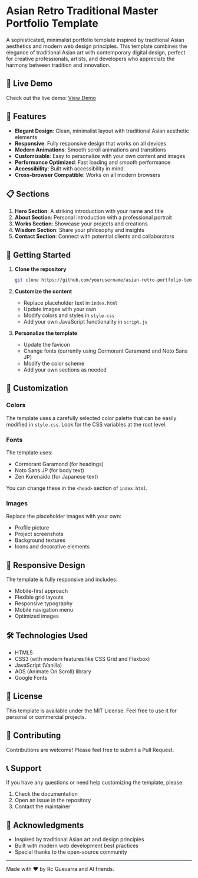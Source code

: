# Asian Retro Traditional Master Portfolio Template

A sophisticated, minimalist portfolio template inspired by traditional Asian aesthetics and modern web design principles. This template combines the elegance of traditional Asian art with contemporary digital design, perfect for creative professionals, artists, and developers who appreciate the harmony between tradition and innovation.

## 🎯 Live Demo

Check out the live demo: [View Demo](https://colaguevz.github.io/Sample-Portfolio--Asian-Retro--Traditional-Master-/)

## 🌟 Features

- **Elegant Design**: Clean, minimalist layout with traditional Asian aesthetic elements
- **Responsive**: Fully responsive design that works on all devices
- **Modern Animations**: Smooth scroll animations and transitions
- **Customizable**: Easy to personalize with your own content and images
- **Performance Optimized**: Fast loading and smooth performance
- **Accessibility**: Built with accessibility in mind
- **Cross-browser Compatible**: Works on all modern browsers

## 📋 Sections

1. **Hero Section**: A striking introduction with your name and title
2. **About Section**: Personal introduction with a professional portrait
3. **Works Section**: Showcase your projects and creations
4. **Wisdom Section**: Share your philosophy and insights
5. **Contact Section**: Connect with potential clients and collaborators

## 🚀 Getting Started

1. **Clone the repository**
   ```bash
   git clone https://github.com/yourusername/asian-retro-portfolio-template.git
   ```

2. **Customize the content**
   - Replace placeholder text in `index.html`
   - Update images with your own
   - Modify colors and styles in `style.css`
   - Add your own JavaScript functionality in `script.js`

3. **Personalize the template**
   - Update the favicon
   - Change fonts (currently using Cormorant Garamond and Noto Sans JP)
   - Modify the color scheme
   - Add your own sections as needed

## 🎨 Customization

### Colors
The template uses a carefully selected color palette that can be easily modified in `style.css`. Look for the CSS variables at the root level.

### Fonts
The template uses:
- Cormorant Garamond (for headings)
- Noto Sans JP (for body text)
- Zen Kurenaido (for Japanese text)

You can change these in the `<head>` section of `index.html`.

### Images
Replace the placeholder images with your own:
- Profile picture
- Project screenshots
- Background textures
- Icons and decorative elements

## 📱 Responsive Design

The template is fully responsive and includes:
- Mobile-first approach
- Flexible grid layouts
- Responsive typography
- Mobile navigation menu
- Optimized images

## 🛠️ Technologies Used

- HTML5
- CSS3 (with modern features like CSS Grid and Flexbox)
- JavaScript (Vanilla)
- AOS (Animate On Scroll) library
- Google Fonts

## 📄 License

This template is available under the MIT License. Feel free to use it for personal or commercial projects.

## 🤝 Contributing

Contributions are welcome! Please feel free to submit a Pull Request.

## 📞 Support

If you have any questions or need help customizing the template, please:
1. Check the documentation
2. Open an issue in the repository
3. Contact the maintainer

## 🙏 Acknowledgments

- Inspired by traditional Asian art and design principles
- Built with modern web development best practices
- Special thanks to the open-source community

---

Made with ❤️ by Rc Guevarra and AI friends. 
